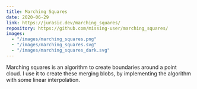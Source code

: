 ```yaml
---
title: Marching Squares
date: 2020-06-29
link: https://jurasic.dev/marching_squares/
repository: https://github.com/missing-user/marching_squares/
images:
  - "/images/marching_squares.png"
  - "/images/marching_squares.svg"
  - "/images/marching_squares_dark.svg"
---
```


Marching squares is an algorithm to create boundaries around a point cloud. I use it to create these merging blobs, by implementing the algorithm with some linear interpolation.
